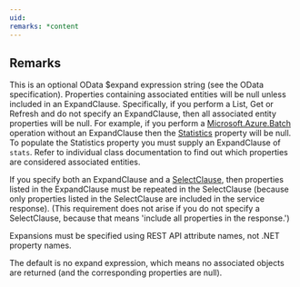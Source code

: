 ```yaml
---
uid: 
remarks: *content
---
```

## Remarks  
 This is an optional OData $expand expression string             (see the OData specification).             Properties containing associated entities will be null unless included in an ExpandClause.             Specifically, if you perform a List, Get or Refresh and do not specify an ExpandClause, then all associated             entity properties will be null.  For example, if you perform a [Microsoft.Azure.Batch](assetId:///N:Microsoft.Azure.Batch?qualifyHint=False&autoUpgrade=True) operation without an ExpandClause then the [Statistics](assetId:///P:Microsoft.Azure.Batch.CloudPool.Statistics?qualifyHint=False&autoUpgrade=True) property will be null.  To populate             the Statistics property you must supply an ExpandClause of `stats`.  Refer to individual class             documentation to find out which properties are considered associated entities.  
  
 If you specify both an ExpandClause and a [SelectClause](assetId:///P:Microsoft.Azure.Batch.ODATADetailLevel.SelectClause?qualifyHint=False&autoUpgrade=True), then properties listed in the             ExpandClause must be repeated in the SelectClause (because only properties listed in the SelectClause are             included in the service response).  (This requirement does not arise if you do not specify a SelectClause, because that             means 'include all properties in the response.')  
  
 Expansions must be specified using REST API attribute names, not .NET property names.  
  
 The default is no expand expression, which means no associated objects are returned (and the             corresponding properties are null).